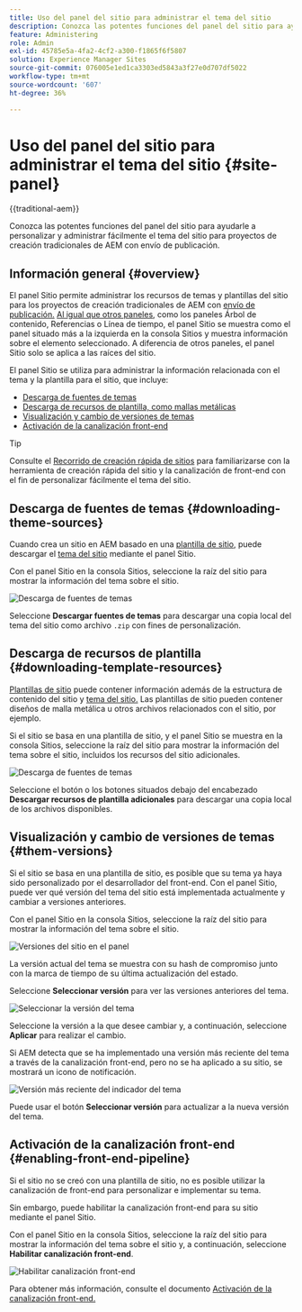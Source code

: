 ```yaml
---
title: Uso del panel del sitio para administrar el tema del sitio
description: Conozca las potentes funciones del panel del sitio para ayudarle a personalizar y administrar fácilmente el tema del sitio para proyectos de creación tradicionales de AEM con envío de publicación.
feature: Administering
role: Admin
exl-id: 45785e5a-4fa2-4cf2-a300-f1865f6f5807
solution: Experience Manager Sites
source-git-commit: 076005e1ed1ca3303ed5843a3f27e0d707df5022
workflow-type: tm+mt
source-wordcount: '607'
ht-degree: 36%

---
```



# Uso del panel del sitio para administrar el tema del sitio {#site-panel}

{{traditional-aem}}

Conozca las potentes funciones del panel del sitio para ayudarle a personalizar y administrar fácilmente el tema del sitio para proyectos de creación tradicionales de AEM con envío de publicación.

## Información general {#overview}

El panel Sitio permite administrar los recursos de temas y plantillas del sitio para los proyectos de creación tradicionales de AEM con [envío de publicación.](/help/sites-cloud/authoring/author-publish.md) [Al igual que otros paneles](/help/sites-cloud/authoring/sites-console/console-side-panel.md), como los paneles Árbol de contenido, Referencias o Línea de tiempo, el panel Sitio se muestra como el panel situado más a la izquierda en la consola Sitios y muestra información sobre el elemento seleccionado. A diferencia de otros paneles, el panel Sitio solo se aplica a las raíces del sitio.

El panel Sitio se utiliza para administrar la información relacionada con el tema y la plantilla para el sitio, que incluye:

* [Descarga de fuentes de temas](#downloading-theme-sources)
* [Descarga de recursos de plantilla, como mallas metálicas](#downloading-template-resources)
* [Visualización y cambio de versiones de temas](#theme-vrsions)
* [Activación de la canalización front-end](#enabling-the-front-end-pipeline)

>[!TIP]
>
>Consulte el [Recorrido de creación rápida de sitios](/help/journey-sites/quick-site/overview.md) para familiarizarse con la herramienta de creación rápida del sitio y la canalización de front-end con el fin de personalizar fácilmente el tema del sitio.

## Descarga de fuentes de temas {#downloading-theme-sources}

Cuando crea un sitio en AEM basado en una [plantilla de sitio](site-templates.md), puede descargar el [tema del sitio](site-themes.md) mediante el panel Sitio.

Con el panel Sitio en la consola Sitios, seleccione la raíz del sitio para mostrar la información del tema sobre el sitio.

![Descarga de fuentes de temas](/help/sites-cloud/administering/assets/download-theme-wireframe.png)

Seleccione **Descargar fuentes de temas** para descargar una copia local del tema del sitio como archivo `.zip` con fines de personalización.

## Descarga de recursos de plantilla {#downloading-template-resources}

[Plantillas de sitio](site-templates.md) puede contener información además de la estructura de contenido del sitio y [tema del sitio.](site-themes.md) Las plantillas de sitio pueden contener diseños de malla metálica u otros archivos relacionados con el sitio, por ejemplo.

Si el sitio se basa en una plantilla de sitio, y el panel Sitio se muestra en la consola Sitios, seleccione la raíz del sitio para mostrar la información del tema sobre el sitio, incluidos los recursos del sitio adicionales.

![Descarga de fuentes de temas](/help/sites-cloud/administering/assets/download-theme-wireframe.png)

Seleccione el botón o los botones situados debajo del encabezado **Descargar recursos de plantilla adicionales** para descargar una copia local de los archivos disponibles.

## Visualización y cambio de versiones de temas {#them-versions}

Si el sitio se basa en una plantilla de sitio, es posible que su tema ya haya sido personalizado por el desarrollador del front-end. Con el panel Sitio, puede ver qué versión del tema del sitio está implementada actualmente y cambiar a versiones anteriores.

Con el panel Sitio en la consola Sitios, seleccione la raíz del sitio para mostrar la información del tema sobre el sitio.

![Versiones del sitio en el panel](/help/sites-cloud/administering/assets/theme-versions.png)

La versión actual del tema se muestra con su hash de compromiso junto con la marca de tiempo de su última actualización del estado.

Seleccione **Seleccionar versión** para ver las versiones anteriores del tema.

![Seleccionar la versión del tema](/help/sites-cloud/administering/assets/select-theme-versions.png)

Seleccione la versión a la que desee cambiar y, a continuación, seleccione **Aplicar** para realizar el cambio.

Si AEM detecta que se ha implementado una versión más reciente del tema a través de la canalización front-end, pero no se ha aplicado a su sitio, se mostrará un icono de notificación.

![Versión más reciente del indicador del tema](/help/sites-cloud/administering/assets/new-theme-version.png)

Puede usar el botón **Seleccionar versión** para actualizar a la nueva versión del tema.

## Activación de la canalización front-end {#enabling-front-end-pipeline}

Si el sitio no se creó con una plantilla de sitio, no es posible utilizar la canalización de front-end para personalizar e implementar su tema.

Sin embargo, puede habilitar la canalización front-end para su sitio mediante el panel Sitio.

Con el panel Sitio en la consola Sitios, seleccione la raíz del sitio para mostrar la información del tema sobre el sitio y, a continuación, seleccione **Habilitar canalización front-end**.

![Habilitar canalización front-end](/help/sites-cloud/administering/assets/enable-fep.png)

Para obtener más información, consulte el documento [Activación de la canalización front-end.](enable-front-end-pipeline.md)
